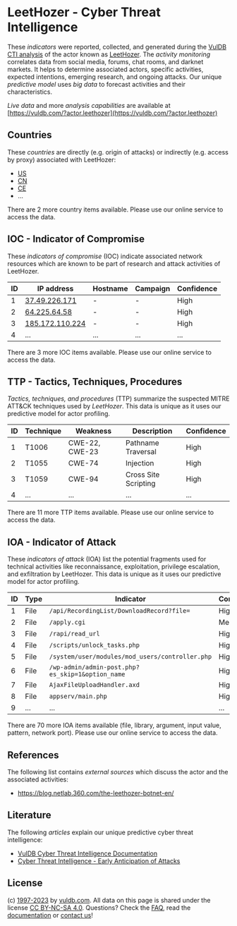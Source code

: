 # LeetHozer - Cyber Threat Intelligence

These _indicators_ were reported, collected, and generated during the [VulDB CTI analysis](https://vuldb.com/?kb.cti) of the actor known as [LeetHozer](https://vuldb.com/?actor.leethozer). The _activity monitoring_ correlates data from social media, forums, chat rooms, and darknet markets. It helps to determine associated actors, specific activities, expected intentions, emerging research, and ongoing attacks. Our unique _predictive model_ uses _big data_ to forecast activities and their characteristics.

_Live data_ and more _analysis capabilities_ are available at [https://vuldb.com/?actor.leethozer](https://vuldb.com/?actor.leethozer)

## Countries

These _countries_ are directly (e.g. origin of attacks) or indirectly (e.g. access by proxy) associated with LeetHozer:

* [US](https://vuldb.com/?country.us)
* [CN](https://vuldb.com/?country.cn)
* [CE](https://vuldb.com/?country.ce)
* ...

There are 2 more country items available. Please use our online service to access the data.

## IOC - Indicator of Compromise

These _indicators of compromise_ (IOC) indicate associated network resources which are known to be part of research and attack activities of LeetHozer.

ID | IP address | Hostname | Campaign | Confidence
-- | ---------- | -------- | -------- | ----------
1 | [37.49.226.171](https://vuldb.com/?ip.37.49.226.171) | - | - | High
2 | [64.225.64.58](https://vuldb.com/?ip.64.225.64.58) | - | - | High
3 | [185.172.110.224](https://vuldb.com/?ip.185.172.110.224) | - | - | High
4 | ... | ... | ... | ...

There are 3 more IOC items available. Please use our online service to access the data.

## TTP - Tactics, Techniques, Procedures

_Tactics, techniques, and procedures_ (TTP) summarize the suspected MITRE ATT&CK techniques used by _LeetHozer_. This data is unique as it uses our predictive model for actor profiling.

ID | Technique | Weakness | Description | Confidence
-- | --------- | -------- | ----------- | ----------
1 | T1006 | CWE-22, CWE-23 | Pathname Traversal | High
2 | T1055 | CWE-74 | Injection | High
3 | T1059 | CWE-94 | Cross Site Scripting | High
4 | ... | ... | ... | ...

There are 11 more TTP items available. Please use our online service to access the data.

## IOA - Indicator of Attack

These _indicators of attack_ (IOA) list the potential fragments used for technical activities like reconnaissance, exploitation, privilege escalation, and exfiltration by LeetHozer. This data is unique as it uses our predictive model for actor profiling.

ID | Type | Indicator | Confidence
-- | ---- | --------- | ----------
1 | File | `/api/RecordingList/DownloadRecord?file=` | High
2 | File | `/apply.cgi` | Medium
3 | File | `/rapi/read_url` | High
4 | File | `/scripts/unlock_tasks.php` | High
5 | File | `/system/user/modules/mod_users/controller.php` | High
6 | File | `/wp-admin/admin-post.php?es_skip=1&option_name` | High
7 | File | `AjaxFileUploadHandler.axd` | High
8 | File | `appserv/main.php` | High
9 | ... | ... | ...

There are 70 more IOA items available (file, library, argument, input value, pattern, network port). Please use our online service to access the data.

## References

The following list contains _external sources_ which discuss the actor and the associated activities:

* https://blog.netlab.360.com/the-leethozer-botnet-en/

## Literature

The following _articles_ explain our unique predictive cyber threat intelligence:

* [VulDB Cyber Threat Intelligence Documentation](https://vuldb.com/?kb.cti)
* [Cyber Threat Intelligence - Early Anticipation of Attacks](https://www.scip.ch/en/?labs.20201022)

## License

(c) [1997-2023](https://vuldb.com/?kb.changelog) by [vuldb.com](https://vuldb.com/?kb.about). All data on this page is shared under the license [CC BY-NC-SA 4.0](https://creativecommons.org/licenses/by-nc-sa/4.0/). Questions? Check the [FAQ](https://vuldb.com/?kb.faq), read the [documentation](https://vuldb.com/?kb) or [contact us](https://vuldb.com/?contact)!
